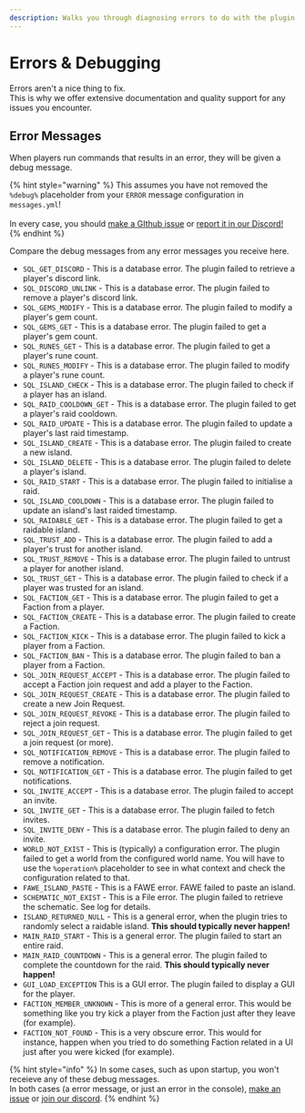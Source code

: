 ```yaml
---
description: Walks you through diagnosing errors to do with the plugin.
---
```


# Errors & Debugging

Errors aren't a nice thing to fix.\
This is why we offer extensive documentation and quality support for any issues you encounter.



## Error Messages

When players run commands that results in an error, they will be given a debug message.

{% hint style="warning" %}
This assumes you have not removed the `%debug%` placeholder from your `ERROR` message configuration in `messages.yml`!\
\
In every case, you should [make a GIthub issue](https://github.com/TerraByteDev/SkyFactionsReborn/issues) or [report it in our Discord!](https://discord.com/invite/SwxXMrFdjp)
{% endhint %}

Compare the debug messages from any error messages you receive here.

* `SQL_GET_DISCORD` - This is a database error. The plugin failed to retrieve a player's discord link.
* `SQL_DISCORD_UNLINK` - This is a database error. The plugin failed to remove a player's discord link.
* `SQL_GEMS_MODIFY` - This is a database error. The plugin failed to modify a player's gem count.
* `SQL_GEMS_GET` - This is a database error. The plugin failed to get a player's gem count.
* `SQL_RUNES_GET` - This is a database error. The plugin failed to get a player's rune count.
* `SQL_RUNES_MODIFY` - This is a database error. The plugin failed to modify a player's rune count.
* `SQL_ISLAND_CHECK` - This is a database error. The plugin failed to check if a player has an island.
* `SQL_RAID_COOLDOWN_GET` - This is a database error. The plugin failed to get a player's raid cooldown.
* `SQL_RAID_UPDATE` - This is a database error. The plugin failed to update a player's last raid timestamp.
* `SQL_ISLAND_CREATE` - This is a database error. The plugin failed to create a new island.
* `SQL_ISLAND_DELETE` - This is a database error. The plugin failed to delete a player's island.
* `SQL_RAID_START` - This is a database error. The plugin failed to initialise a raid.
* `SQL_ISLAND_COOLDOWN` - This is a database error. The plugin failed to update an island's last raided timestamp.
* `SQL_RAIDABLE_GET` - This is a database error. The plugin failed to get a raidable island.
* `SQL_TRUST_ADD` - This is a database error. The plugin failed to add a player's trust for another island.
* `SQL_TRUST_REMOVE` - This is a database error. The plugin failed to untrust a player for another island.
* `SQL_TRUST_GET` - This is a database error. The plugin failed to check if a player was trusted for an island.
* `SQL_FACTION_GET` - This is a database error. The plugin failed to get a Faction from a player.
* `SQL_FACTION_CREATE` - This is a database error. The plugin failed to create a Faction.
* `SQL_FACTION_KICK` - This is a database error. The plugin failed to kick a player from a Faction.
* `SQL_FACTION_BAN` - This is a database error. The plugin failed to ban a player from a Faction.
* `SQL_JOIN_REQUEST_ACCEPT` - This is a database error. The plugin failed to accept a Faction join request and add a player to the Faction.
* `SQL_JOIN_REQUEST_CREATE` - This is a database error. The plugin failed to create a new Join Request.
* `SQL_JOIN_REQUEST_REVOKE` - This is a database error. The plugin failed to reject a join request.
* `SQL_JOIN_REQUEST_GET` - This is a database error. The plugin failed to get a join request (or more).
* `SQL_NOTIFICATION_REMOVE` - This is a database error. The plugin failed to remove a notification.
* `SQL_NOTIFICATION_GET` - This is a database error. The plugin failed to get notifications.
* `SQL_INVITE_ACCEPT` - This is a database error. The plugin failed to accept an invite.
* `SQL_INVITE_GET` - This is a database error. The plugin failed to fetch invites.
* `SQL_INVITE_DENY` - This is a database error. The plugin failed to deny an invite.
* `WORLD_NOT_EXIST` - This is (typically) a configuration error. The plugin failed to get a world from the configured world name. You will have to use the `%operation%` placeholder to see in what context and check the configuration related to that.
* `FAWE_ISLAND_PASTE` - This is a FAWE error. FAWE failed to paste an island.
* `SCHEMATIC_NOT_EXIST` - This is a File error. The plugin failed to retrieve the schematic. See log for details.
* `ISLAND_RETURNED_NULL` - This is a general error, when the plugin tries to randomly select a raidable island. **This should typically never happen!**&#x20;
* `MAIN_RAID_START` - This is a general error. The plugin failed to start an entire raid.
* `MAIN_RAID_COUNTDOWN` - This is a general error. The plugin failed to complete the countdown for  the raid. **This should typically never happen!**
* `GUI_LOAD_EXCEPTION` This is a GUI error. The plugin failed to display a GUI for the player.
* `FACTION_MEMBER_UNKNOWN` - This is more of a general error. This would be something like you try kick a player from the Faction just after they leave (for example).
* `FACTION_NOT_FOUND` - This is a very obscure error. This would for instance, happen when you tried to do something Faction related in a UI just after you were kicked (for example).

{% hint style="info" %}
In some cases, such as upon startup, you won't receieve any of these debug messages.\
In both cases (a error message, or just an error in the console), [make an issue](https://github.com/TerraByteDev/SkyFactionsReborn/issues) or [join our discord](https://discord.com/invite/SwxXMrFdjp).
{% endhint %}

